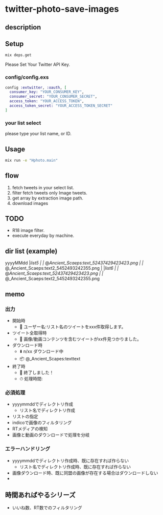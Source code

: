 # twitter-photo-save-images

## description

## Setup

```zsh
mix deps.get
```

Please Set Your Twitter API Key.

### config/config.exs

```elixir
config :extwitter, :oauth, [
  consumer_key: "YOUR_CONSUMER_KEY",
  consumer_secret: "YOUR_CONSUMER_SECRET",
  access_token: "YOUR_ACCESS_TOKEN",
  access_token_secret: "YOUR_ACCESS_TOKEN_SECRET"
]
```

### your list select

please type your list name, or ID.

## Usage

```zsh
mix run -e "Hphoto.main"
```

## flow

1. fetch tweets in your select list.
2. filter fetch tweets only Image tweets. 
3. get array by extraction image path.
4. download images

## TODO

- R18 image filter.
- execute everyday by machine.


## dir list (example)
yyyyMMdd
|_list5
|  |_ @_Ancient_Scaeps:text_52437429423423.png
|  |_ @_Ancient_Scaeps:text2_5452493242355.png
|
|_list6
|  |_ @_Ancient_Scaeps:text_52437429423423.png
|  |_ @_Ancient_Scaeps:text2_5452493242355.png

## memo

### 出力
- 開始時
  - 🐥 ユーザー名:リスト名のツイートをxxx件取得します。
- ツイート全取得時
  - 🔗 画像/動画コンテンツを含むツイートがxx件見つかりました。
- ダウンロード時
  - ⬇️ n/xx ダウンロード中
  - 📦 @_Ancient_Scapes:texttext
- 終了時
  - 👊 終了しました！
  - ⏱ 処理時間:
  
### 必須処理
- yyyymmddでディレクトリ作成
  - リスト名でディレクトリ作成
- リストの指定
- indicoで画像のフィルタリング
- RTメディアの検知
- 画像と動画のダウンロードで処理を分岐

### エラーハンドリング
- yyyymmddでディレクトリ作成時、既に存在すれば作らない
  - リスト名でディレクトリ作成時、既に存在すれば作らない
- 画像ダウンロード時、既に同盟の画像が存在する場合はダウンロードしない
- 

## 時間あればやるシリーズ

- いいね数、RT数でのフィルタリング
